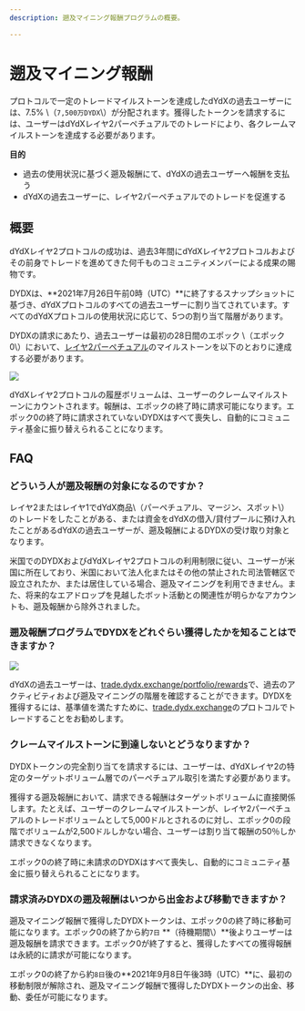 ```yaml
---
description: 遡及マイニング報酬プログラムの概要。

---
```


# 遡及マイニング報酬

プロトコルで一定のトレードマイルストーンを達成したdYdXの過去ユーザーには、7.5% \（`7,500万DYDX`\）が分配されます。獲得したトークンを請求するには、ユーザーはdYdXレイヤ2パーペチュアルでのトレードにより、各クレームマイルストーンを達成する必要があります。

**目的**

* 過去の使用状況に基づく遡及報酬にて、dYdXの過去ユーザーへ報酬を支払う
* dYdXの過去ユーザーに、レイヤ2パーペチュアルでのトレードを促進する

## 概要

dYdXレイヤ2プロトコルの成功は、過去3年間にdYdXレイヤ2プロトコルおよびその前身でトレードを進めてきた何千ものコミュニティメンバーによる成果の賜物です。

DYDXは、**2021年7月26日午前0時（UTC）**に終了するスナップショットに基づき、dYdXプロトコルのすべての過去ユーザーに割り当てされています。すべてのdYdXプロトコルの使用状況に応じて、5つの割り当て階層があります。

DYDXの請求にあたり、過去ユーザーは最初の28日間のエポック \（エポック0\）において、[レイヤ2パーペチュアル](https://trade.dydx.exchange)のマイルストーンを以下のとおりに達成する必要があります。

![](https://lh6.googleusercontent.com/iH_QWjelVjw0XNiarfQOtIDWoNXDFNesToS0W7dKnMCUM9s4cdVF4ocrO4orhtZNMEdGP7XjexAOrn-fsVpiLVaoq5NNSzS-BzhDRYcMURlJJ5klqi3VCJyPP-x5tJ-oCJpgyJ7j)

dYdXレイヤ2プロトコルの履歴ボリュームは、ユーザーのクレームマイルストーンにカウントされます。報酬は、エポックの終了時に請求可能になります。エポック0の終了時に請求されていないDYDXはすべて喪失し、自動的にコミュニティ基金に振り替えられることになります。

## **FAQ**

### **どういう人が遡及報酬の対象になるのですか？**

レイヤ2またはレイヤ1でdYdX商品\（パーペチュアル、マージン、スポット\）のトレードをしたことがある、または資金をdYdXの借入/貸付プールに預け入れたことがあるdYdXの過去ユーザーが、遡及報酬によるDYDXの受け取り対象となります。

米国でのDYDXおよびdYdXレイヤ2プロトコルの利用制限に従い、ユーザーが米国に所在しており、米国において法人化またはその他の禁止された司法管轄区で設立されたか、または居住している場合、遡及マイニングを利用できません。また、将来的なエアドロップを見越したボット活動との関連性が明らかなアカウントも、遡及報酬から除外されました。

### 遡及報酬プログラムでDYDXをどれぐらい獲得したかを知ることはできますか？

![](https://lh5.googleusercontent.com/DiJXEw5PJe17cNPzYwIxOeiR6e0Aa6htTNuOWmJ97fS1Wp0fnMuHReDPC6K4a1UuGOiknTxedSoNs4hoyb4aSQrZlmdbVfndGQJBnUt9V81JV24PQ8JZh00WKiizDnuJ7OYJ9Czc)

dYdXの過去ユーザーは、[trade.dydx.exchange/portfolio/rewards](https://trade.dydx.exchange/portfolio/rewards)で、過去のアクティビティおよび遡及マイニングの階層を確認することができます。DYDXを獲得するには、基準値を満たすために、[trade.dydx.exchange](https://trade.dydx.exchange/)のプロトコルでトレードすることをお勧めします。

### クレームマイルストーンに到達しないとどうなりますか？

DYDXトークンの完全割り当てを請求するには、ユーザーは、dYdXレイヤ2の特定のターゲットボリューム層でのパーペチュアル取引を満たす必要があります。

獲得する遡及報酬において、請求できる報酬はターゲットボリュームに直接関係します。たとえば、ユーザーのクレームマイルストーンが、レイヤ2パーペチュアルのトレードボリュームとして5,000ドルとされるのに対し、エポック0の段階でボリュームが2,500ドルしかない場合、ユーザーは割り当て報酬の50％しか請求できなくなります。

エポック0の終了時に未請求のDYDXはすべて喪失し、自動的にコミュニティ基金に振り替えられることになります。

### 請求済みDYDXの遡及報酬はいつから出金および移動できますか？

遡及マイニング報酬で獲得したDYDXトークンは、エポック0の終了時に移動可能になります。エポック0の終了から約`7日` \**（待機期間\）**後よりユーザーは遡及報酬を請求できます。エポック0が終了すると、獲得したすべての獲得報酬は永続的に請求が可能になります。

エポック0の終了から約`8日`後の**2021年9月8日午後3時（UTC）**に、最初の移動制限が解除され、遡及マイニング報酬で獲得したDYDXトークンの出金、移動、委任が可能になります。


